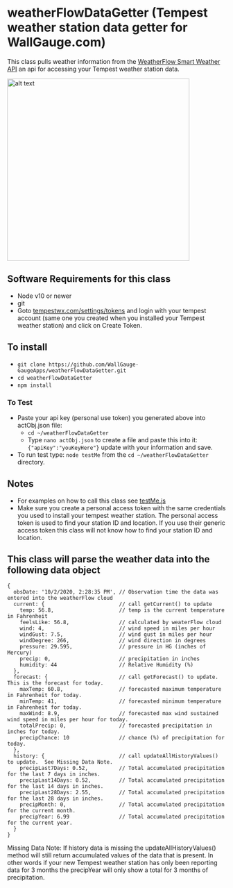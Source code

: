 # weatherFlowDataGetter (Tempest weather station data getter for WallGauge.com)

This class pulls weather information from the [WeatherFlow Smart Weather API](https://weatherflow.github.io/SmartWeather/api/#object-model) an api for accessing your Tempest weather station data.

[<img src="https://cdn.shopify.com/s/files/1/0012/8512/8294/files/Tempest_Hub_Mount_shopify-amazon-whats-in-box-tabs.png?v=1588185214" alt="alt text" width="420px">](https://shop.weatherflow.com/collections/frontpage/products/tempest)

## Software Requirements for this class

* Node v10 or newer
* git
* Goto [tempestwx.com/settings/tokens](https://tempestwx.com/settings/tokens) and login with your tempest account (same one you created when you installed your Tempest weather station) and click on Create Token.

## To install

* `git clone https://github.com/WallGauge-GaugeApps/weatherFlowDataGetter.git`
* `cd weatherFlowDataGetter`
* `npm install`

### To Test

* Paste your api key (personal use token) you generated above into actObj.json file:
  * `cd ~/weatherFlowDataGetter`
  * Type `nano actObj.json` to create a file and paste this into it: `{"apiKey":"youKeyHere"}` update with your information and save.
* To run test type: `node testMe` from the `cd ~/weatherFlowDataGetter` directory.

## Notes

* For examples on how to call this class see [testMe.js](https://github.com/WallGauge-GaugeApps/weatherFlowDataGetter/blob/master/testMe.js)
* Make sure you create a personal access token with the same credentials you used to install your tempest weather station.  The personal access token is used to find your station ID and location. If you use their generic access token this class will not know how to find your station ID and location.

## This class will parse the weather data into the following data object

```
{
  obsDate: '10/2/2020, 2:28:35 PM', // Observation time the data was entered into the weatherFlow cloud
  current: {                        // call getCurrent() to update
    temp: 56.8,                     // temp is the current temperature in Fahrenheit
    feelsLike: 56.8,                // calculated by weaterFlow cloud
    wind: 4,                        // wind speed in miles per hour
    windGust: 7.5,                  // wind gust in miles per hour
    windDegree: 266,                // wind direction in degrees
    pressure: 29.595,               // pressure in HG (inches of Mercury)
    precip: 0,                      // precipitation in inches
    humidity: 44                    // Relative Humidity (%)
  },
  forecast: {                       // call getForecast() to update. This is the forecast for today.
    maxTemp: 60.8,                  // forecasted maximum temperature in Fahrenheit for today.
    minTemp: 41,                    // forecasted minimum temperature in Fahrenheit for today.
    maxWind: 8.9,                   // forecasted max wind sustained wind speed in miles per hour for today.
    totalPrecip: 0,                 // forecasted precipitation in inches for today.
    precipChance: 10                // chance (%) of precipitation for today.
  },
  history: {                        // call updateAllHistoryValues() to update.  See Missing Data Note.
    precipLast7Days: 0.52,          // Total accumulated precipitation for the last 7 days in inches.
    precipLast14Days: 0.52,         // Total accumulated precipitation for the last 14 days in inches.
    precipLast28Days: 2.55,         // Total accumulated precipitation for the last 28 days in inches.
    precipMonth: 0,                 // Total accumulated precipitation for the current month.
    precipYear: 6.99                // Total accumulated precipitation for the current year.
  }
}
```

Missing Data Note:  If history data is missing the updateAllHistoryValues() method will still return accumulated values of the data that is present. In other words if your new Tempest weather station has only been reporting data for 3 months the precipYear will only show a total for 3 months of precipitation.
